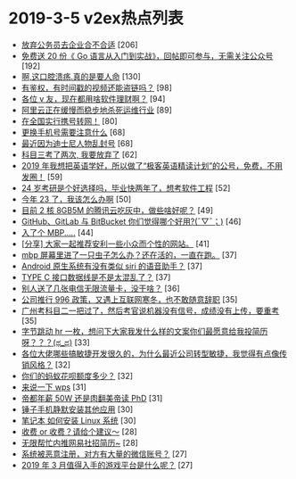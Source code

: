 # 2019-3-5 v2ex热点列表

+ [放弃公务员去企业合不合适](https://www.v2ex.com/t/541192#reply206) [206]
+ [免费送 20 份《 Go 语言从入门到实战》，回帖即可参与，无需关注公众号](https://www.v2ex.com/t/541428#reply192) [192]
+ [啊,这口腔溃疡.真的是要人命](https://www.v2ex.com/t/541125#reply130) [130]
+ [有鉴权，有时间戳的视频还能盗链吗？](https://www.v2ex.com/t/541298#reply98) [98]
+ [各位 v 友，现在都用啥软件理财啊？](https://www.v2ex.com/t/541144#reply94) [94]
+ [阿里云正在缓慢而稳步地杀死运维行业](https://www.v2ex.com/t/541339#reply89) [89]
+ [在全国实行携号转网！](https://www.v2ex.com/t/541169#reply80) [80]
+ [更换手机号需要注意什么](https://www.v2ex.com/t/541343#reply68) [68]
+ [最近因为迪士尼人物乱封号](https://www.v2ex.com/t/541350#reply68) [68]
+ [科目三考了两次, 我要放弃了](https://www.v2ex.com/t/541362#reply62) [62]
+ [2019 年我想把英语学好，所以做了“极客英语精读计划”的公号，免费，不用发圈！](https://www.v2ex.com/t/541253#reply59) [59]
+ [24 岁考研是个好选择吗，毕业快两年了，想考软件工程](https://www.v2ex.com/t/541371#reply52) [52]
+ [今年 23 了，我该怎么办啊](https://www.v2ex.com/t/541291#reply50) [50]
+ [目前 2 核 8GB5M 的腾讯云吃灰中，做些啥好呢？](https://www.v2ex.com/t/541386#reply49) [49]
+ [GitHub、GitLab 与 BitBucket 你们觉得哪个好用?(ˉ▽ˉ；)](https://www.v2ex.com/t/541122#reply46) [46]
+ [入了个 MBP.....](https://www.v2ex.com/t/541490#reply44) [44]
+ [[分享] 大家一起推荐安利一些小众而个性的网站。](https://www.v2ex.com/t/541153#reply41) [41]
+ [mbp 屏幕里进了一只虫子怎么办？还在活的，一直在跑。](https://www.v2ex.com/t/541189#reply37) [37]
+ [Android 原生系统有没有类似 siri 的语音助手？](https://www.v2ex.com/t/541121#reply37) [37]
+ [TYPE C 接口数据线是不是太混乱了？](https://www.v2ex.com/t/541138#reply37) [37]
+ [别人送了几张电信无限流量卡，没干啥？](https://www.v2ex.com/t/541179#reply36) [36]
+ [公司推行 996 政策，又遇上互联网寒冬，也不敢随意辞职](https://www.v2ex.com/t/541249#reply35) [35]
+ [广州考科目二一把过了，然后考官说机器没有信号，成绩没有上传，要重考](https://www.v2ex.com/t/541134#reply35) [35]
+ [字节跳动 hr 一枚，想问下大家我发什么样的文案你们最愿意给我投简历呀？？？(ಥ_ಥ)](https://www.v2ex.com/t/541427#reply33) [33]
+ [各位大佬哪些搞敏捷开发很久的，为什么最近公司转型敏捷，我觉得有点像传销风格？](https://www.v2ex.com/t/541209#reply32) [32]
+ [你们的蚂蚁花呗额度多少？](https://www.v2ex.com/t/541373#reply32) [32]
+ [来说一下 wps](https://www.v2ex.com/t/541254#reply31) [31]
+ [帝都年薪 50W 还是肉翻美帝读 PhD](https://www.v2ex.com/t/541433#reply31) [31]
+ [锤子手机静默安装其他应用](https://www.v2ex.com/t/541136#reply30) [30]
+ [笔记本 如何安装 Linux 系统](https://www.v2ex.com/t/541161#reply30) [30]
+ [收费 or 收费？请给个建议～](https://www.v2ex.com/t/541221#reply28) [28]
+ [无限帮忙内推网易社招简历~](https://www.v2ex.com/t/541117#reply28) [28]
+ [系统被恶意注册，对方有大量的微信账号？](https://www.v2ex.com/t/541187#reply27) [27]
+ [2019 年 3 月值得入手的游戏平台是什么呢？](https://www.v2ex.com/t/541247#reply27) [27]
